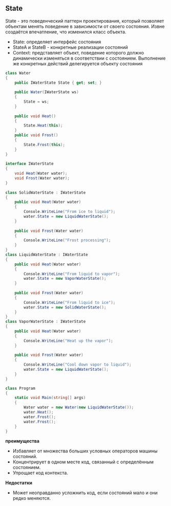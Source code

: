 ## State

State - это поведенческий паттерн проектирования, который позволяет объектам менять поведение в зависимости от своего состояния. Извне создаётся впечатление, что изменился класс объекта.

- State: определяет интерфейс состояния
- StateA и StateB - конкретные реализации состояний
- Context: представляет объект, поведение которого должно динамически изменяться в соответствии с состоянием. Выполнение же конкретных действий делегируется объекту состояния

```csharp
class Water
{
    public IWaterState State { get; set; }
 
    public Water(IWaterState ws)
    {
        State = ws;
    }
 
    public void Heat()
    {
        State.Heat(this);
    }
    public void Frost()
    {
        State.Frost(this);
    }
}
 
interface IWaterState
{
    void Heat(Water water);
    void Frost(Water water);
}
 
class SolidWaterState : IWaterState
{
    public void Heat(Water water)
    {
        Console.WriteLine("From ice to liquid");
        water.State = new LiquidWaterState();
    }
 
    public void Frost(Water water)
    {
        Console.WriteLine("Frost processing");
    }
}
class LiquidWaterState : IWaterState
{
    public void Heat(Water water)
    {
        Console.WriteLine("From liquid to vapor");
        water.State = new VaporWaterState();
    }
 
    public void Frost(Water water)
    {
        Console.WriteLine("From liquid to ice");
        water.State = new SolidWaterState();
    }
}
class VaporWaterState : IWaterState
{
    public void Heat(Water water)
    {
        Console.WriteLine("Heat up the vapor");
    }
 
    public void Frost(Water water)
    {
        Console.WriteLine("Cool down vapor to liquid");
        water.State = new LiquidWaterState();
    }
}

class Program
{
    static void Main(string[] args)
    {
        Water water = new Water(new LiquidWaterState());
        water.Heat();
        water.Frost();
        water.Frost();
    }
}
```

**преимущества**
- Избавляет от множества больших условных операторов машины состояний.
- Концентрирует в одном месте код, связанный с определённым состоянием.
- Упрощает код контекста.

**Недостатки**
- Может неоправданно усложнить код, если состояний мало и они редко меняются.